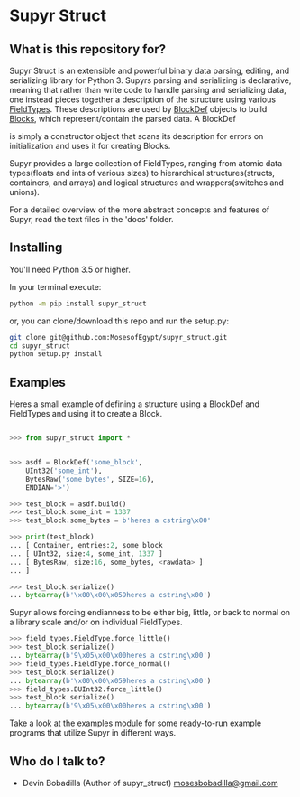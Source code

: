 Supyr Struct
============


What is this repository for?
----------------------------

Supyr Struct is an extensible and powerful binary data parsing, editing, and serializing library for Python 3. Supyrs parsing and serializing is declarative, meaning that rather than write code to handle parsing and serializing data, one instead pieces together a description of the structure using various [FieldTypes](https://github.com/MosesofEgypt/supyr_struct/blob/master/field_types.py). These descriptions are used by [BlockDef](https://github.com/MosesofEgypt/supyr_struct/blob/master/defs/block_def.py) objects to build [Blocks](https://github.com/MosesofEgypt/supyr_struct/blob/master/blocks/block.py), which represent/contain the parsed data. A BlockDef

is simply a constructor object that scans its description for errors on initialization and uses it for creating Blocks.


Supyr provides a large collection of FieldTypes, ranging from atomic data types(floats and ints of various sizes) to hierarchical structures(structs, containers, and arrays) and logical structures and wrappers(switches and unions).


For a detailed overview of the more abstract concepts and features of Supyr, read the text files in the 'docs' folder.

Installing
----------

You'll need Python 3.5 or higher.

In your terminal execute:
```sh
python -m pip install supyr_struct
```
or, you can clone/download this repo and run the setup.py:
```sh
git clone git@github.com:MosesofEgypt/supyr_struct.git
cd supyr_struct
python setup.py install
```


Examples
--------

Heres a small example of defining a structure using a BlockDef and FieldTypes and using it to create a Block.

```py

>>> from supyr_struct import *


>>> asdf = BlockDef('some_block',
    UInt32('some_int'),
    BytesRaw('some_bytes', SIZE=16),
    ENDIAN='>')

>>> test_block = asdf.build()
>>> test_block.some_int = 1337
>>> test_block.some_bytes = b'heres a cstring\x00'

>>> print(test_block)
... [ Container, entries:2, some_block
... [ UInt32, size:4, some_int, 1337 ]
... [ BytesRaw, size:16, some_bytes, <rawdata> ]
... ]

>>> test_block.serialize()
... bytearray(b'\x00\x00\x059heres a cstring\x00')
```

Supyr allows forcing endianness to be either big, little, or back to normal on a library scale and/or on individual FieldTypes.
```py
>>> field_types.FieldType.force_little()
>>> test_block.serialize()
... bytearray(b'9\x05\x00\x00heres a cstring\x00')
>>> field_types.FieldType.force_normal()
>>> test_block.serialize()
... bytearray(b'\x00\x00\x059heres a cstring\x00')
>>> field_types.BUInt32.force_little()
>>> test_block.serialize()
... bytearray(b'9\x05\x00\x00heres a cstring\x00')
```


Take a look at the examples module for some ready-to-run example programs that utilize Supyr in different ways.


Who do I talk to?
-----------------

- Devin Bobadilla (Author of supyr_struct) mosesbobadilla@gmail.com
